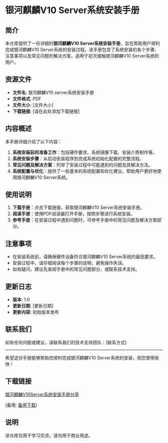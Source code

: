 # 银河麒麟V10 Server系统安装手册

## 简介
本仓库提供了一份详细的**银河麒麟V10 Server系统安装手册**，旨在帮助用户顺利完成银河麒麟V10 Server系统的安装过程。该手册包含了系统安装的各个步骤、注意事项以及常见问题的解决方案，适用于初次接触银河麒麟V10 Server系统的用户。

## 资源文件
- **文件名**: 银河麒麟V10 server系统安装手册
- **文件格式**: PDF
- **文件大小**: [文件大小]
- **下载链接**: [请在此处添加下载链接]

## 内容概述
本手册详细介绍了以下内容：
1. **系统安装前的准备工作**：包括硬件要求、系统镜像下载、安装介质制作等。
2. **系统安装步骤**：从启动安装程序到完成系统初始化配置的完整流程。
3. **常见问题及解决方案**：列举了安装过程中可能遇到的问题及其解决方法。
4. **系统配置与优化**：提供了一些基本的系统配置和优化建议，帮助用户更好地使用银河麒麟V10 Server系统。

## 使用说明
1. **下载手册**：点击下载链接，获取银河麒麟V10 Server系统安装手册。
2. **阅读手册**：使用PDF阅读器打开手册，按照步骤进行系统安装。
3. **参考手册**：在安装过程中遇到问题时，可参考手册中的常见问题及解决方案部分。

## 注意事项
- 在安装系统前，请确保硬件设备符合银河麒麟V10 Server系统的最低要求。
- 安装过程中，请仔细阅读每个步骤的说明，避免操作失误。
- 如有疑问，建议先查阅手册中的常见问题部分，或联系技术支持。

## 更新日志
- **版本**: 1.0
- **更新日期**: [更新日期]
- **更新内容**: 初始版本发布

## 联系我们
如有任何问题或建议，请联系我们的技术支持团队：[联系方式]

---
希望这份手册能够帮助您顺利完成银河麒麟V10 Server系统的安装，祝您使用愉快！

## 下载链接
[银河麒麟V10Server系统安装手册分享]() 

(备用: [备用下载](https://pan.baidu.com/s/1MEyEprWQrp8eE1qgGmXYtw?pwd=1234))

## 说明

该仓库仅用于学习交流，请勿用于商业用途。
